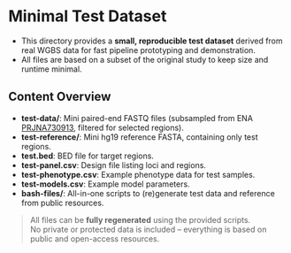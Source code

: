 # Minimal Test Dataset

- This directory provides a **small, reproducible test dataset** derived from real WGBS data for fast pipeline prototyping and demonstration. 
- All files are based on a subset of the original study to keep size and runtime minimal.

## Content Overview

- **test-data/**: Mini paired-end FASTQ files (subsampled from ENA [PRJNA730913](https://www.ebi.ac.uk/ena/browser/view/PRJNA730913), filtered for selected regions).
- **test-reference/**: Mini hg19 reference FASTA, containing only test regions.
- **test.bed**: BED file for target regions.
- **test-panel.csv**: Design file listing loci and regions.
- **test-phenotype.csv**: Example phenotype data for test samples.
- **test-models.csv**: Example model parameters.
- **bash-files/**: All-in-one scripts to (re)generate test data and reference from public resources.

> All files can be **fully regenerated** using the provided scripts.  
> No private or protected data is included – everything is based on public and open-access resources.

